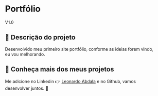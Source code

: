 # Portfólio

V1.0

## :rocket: Descrição do projeto

Desenvolvido meu primeiro site portfólio, conforme as ideias forem vindo, eu vou melhorando.


## :speech_balloon: Conheça mais dos meus projetos

Me adicione no Linkedin :point_right: [Leonardo Abdala](https://www.linkedin.com/in/leonardo-abdala/) e no Github, vamos desenvolver juntos. :facepunch:
